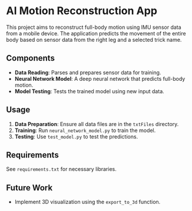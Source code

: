 # AI Motion Reconstruction App

This project aims to reconstruct full-body motion using IMU sensor data from a mobile device. The application predicts the movement of the entire body based on sensor data from the right leg and a selected trick name.

## Components
- **Data Reading**: Parses and prepares sensor data for training.
- **Neural Network Model**: A deep neural network that predicts full-body motion.
- **Model Testing**: Tests the trained model using new input data.

## Usage
1. **Data Preparation**: Ensure all data files are in the `txtFiles` directory.
2. **Training**: Run `neural_network_model.py` to train the model.
3. **Testing**: Use `test_model.py` to test the predictions.

## Requirements
See `requirements.txt` for necessary libraries.

## Future Work
- Implement 3D visualization using the `export_to_3d` function.
